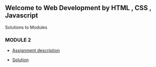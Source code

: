 ## Welcome to Web Development by HTML , CSS , Javascript 

Solutions to Modules 






### MODULE 2
* [Assignment description](./descriptions/assignment2/Assignment-2.md)

* [Solution](https://srishcodes.github.io/MenuCard/mod2_soln/)











